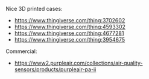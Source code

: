 Nice 3D printed cases:

* https://www.thingiverse.com/thing:3702602
* https://www.thingiverse.com/thing:4593302
* https://www.thingiverse.com/thing:4677281
* https://www.thingiverse.com/thing:3954675


Commercial:

* https://www2.purpleair.com/collections/air-quality-sensors/products/purpleair-pa-ii
